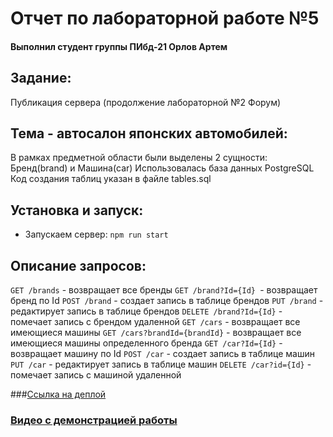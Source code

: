 # Отчет по лабораторной работе №5
#### Выполнил студент группы ПИбд-21 Орлов Артем

## Задание:
Публикация сервера (продолжение лабораторной №2 Форум)

## Тема - автосалон японских автомобилей:
В рамках предметной области были выделены 2 сущности:
Бренд(brand) и Машина(car)
Использовалась база данных PostgreSQL
Код создания таблиц указан в файле tables.sql

## Установка и запуск:
- Запускаем сервер: `npm run start`

## Описание запросов:
`GET /brands` - возвращает все бренды
`GET /brand?Id={Id} `- возвращает бренд по Id
`POST /brand` - создает запись в таблице брендов
`PUT /brand` - редактирует запись в таблице брендов
`DELETE /brand?Id={Id}` - помечает запись с брендом удаленной
`GET /cars` - возвращает все имеющиеся машины
`GET /cars?brandId={brandId}` - возвращает все имеющиеся машины определенного бренда
`GET /car?Id={Id}` - возвращает машину по Id
`POST /car` - создает запись в таблице машин
`PUT /car` - редактирует запись в таблице машин
`DELETE /car?id={Id}` - помечает запись с машиной удаленной

###[Ссылка на деплой](https://orlov-artem-ip-labs-pibd21.herokuapp.com/test)

### [Видео с демонстрацией работы](https://drive.google.com/file/d/1g4KAzOut2ZpQWA6QXOLYM-1zCev3DdOl/view?usp=sharing)
